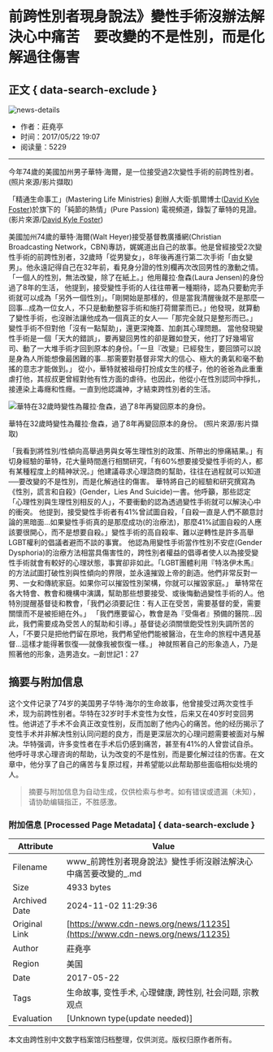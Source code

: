 # 前跨性別者現身說法》變性手術沒辦法解決心中痛苦　要改變的不是性別，而是化解過往傷害

## 正文 { data-search-exclude }


![news-details](/WebView/GetMedia.ashx?PK=000000000067b7faabba3ec37678004fa59e6ef2b42225b3&VideoSize=3)

- 作者：莊堯亭
- 时间：2017/05/22 19:07
- 阅读量：5229

---

今年74歲的美國加州男子華特‧海爾，是一位接受過2次變性手術的前跨性別者。 (照片來源/影片擷取)

「精通生命事工」(Mastering Life Ministries) 創辦人大衛‧凱爾博士([David Kyle Foster](https://www.youtube.com/channel/UCabN-gNmkScIUiaktlZu-LA))於旗下的「純節的熱情」(Pure Passion) 電視頻道，錄製了華特的見證。(影片來源/[David Kyle Foster](https://www.youtube.com/channel/UCabN-gNmkScIUiaktlZu-LA))

美國加州74歲的華特‧海爾(Walt Heyer)接受基督教廣播網(Christian Broadcasting Network，CBN)專訪，娓娓道出自己的故事。他是曾經接受2次變性手術的前跨性別者，32歲時「從男變女」，8年後再進行第二次手術「由女變男」。他永遠記得自己在32年前，看見身分證的性別欄再次改回男性的激動之情。 「一個人的性別，無法改變，除了在紙上。」他用蘿拉‧詹森(Laura Jensen)的身份過了8年的生活， 他提到，接受變性手術的人往往帶著一種期待，認為只要動完手術就可以成為「另外一個性別」。「剛開始是那樣的，但是當我清醒後就不是那麼一回事…成為一位女人，不只是動動整容手術和施打荷爾蒙而已。」他發現，就算動了變性手術，也沒辦法讓他成為一個真正的女人──「那完全就只是整形而已。」 變性手術不但對他「沒有一點幫助」，還更深掩蓋、加劇其心理問題。 當他發現變性手術是一個「天大的錯誤」，要再變回男性的卻是難如登天，他打了好幾場官司、動了一大堆手術才回到原本的身份。「一旦『改變』已經發生，要回頭可以說是身為人所能想像最困難的事…那需要對基督非常大的信心、極大的勇氣和毫不動搖的意志才能做到。」 從小，華特就被祖母打扮成女生的樣子，他的爸爸為此重重虐打他，其叔叔更曾經對他有性方面的虐待。也因此，他從小在性別認同中掙扎，接連染上毒癮和性癮。一直到他認識神，才結束跨性別者的生活。

![華特在32歲時變性為蘿拉‧詹森，過了8年再變回原本的身份。](../../_Resource/Upload/Media/20170522190514.jpg "華特在32歲時變性為蘿拉‧詹森，過了8年再變回原本的身份。")

華特在32歲時變性為蘿拉‧詹森，過了8年再變回原本的身份。 (照片來源/影片擷取)

「我看到將性別/性傾向高舉過男與女等生理性別的政策、所帶出的慘痛結果。」有切身經驗的華特，花大量時間進行相關研究，「有60%想要接受變性手術的人，都有某種程度上的精神狀況。」他建議尋求心理諮商的幫助，往往在過程就可以知道──要改變的不是性別，而是化解過往的傷害。 華特將自己的經驗和研究撰寫為《性別，謊言和自殺》(Gender，Lies And Suicide)一書。他呼籲，那些認定「心理性別與生理性別相反的人」，不要衝動的認為透過變性手術就可以解決心中的衝突。 他提到，接受變性手術者有41%曾試圖自殺，「自殺一直是人們不願意討論的黑暗面…如果變性手術真的是那麼成功(的治療法)，那麼41%試圖自殺的人應該要很開心，而不是想要自殺。」變性手術的高自殺率、難以逆轉性是許多高舉LGBT權利的倡議者避而不談的事實。 他認為用變性手術當作性別不安症(Gender Dysphoria)的治療方法相當具傷害性的，跨性別者權益的倡導者使人以為接受變性手術就會有較好的心理狀態，事實卻非如此。「LGBT團體利用『特洛伊木馬』的方法試圖打破性別與性傾向的界限，並永遠摧毀上帝的創造。他們非常反對一男、一女和傳統家庭。如果你可以摧毀性別架構，你就可以摧毀家庭。」 華特常在各大特會、教會和機構中演講，幫助那些想要接受、或後悔動過變性手術的人。他特別提醒基督徒和教會，「我們必須要記住：有人正在受苦，需要基督的愛，需要關懷而不是被拒絕在外。」 「我們應要留心，教會是為『受傷者』預備的醫院…因此，我們需要成為受苦人的幫助和引導。」基督徒必須關懷飽受性別失調所苦的人，「不要只是把他們留在原地，我們希望他們能被醫治，在生命的旅程中遇見基督…這樣才能得著恢復──就像我被恢復一樣。」 神就照著自己的形象造人，乃是照著他的形象，造男造女。─創世記1：27

## 摘要与附加信息

<!-- tcd_abstract -->
这个文件记录了74岁的美国男子华特·海尔的生命故事，他曾接受过两次变性手术，现为前跨性别者。华特在32岁时手术变性为女性，后来又在40岁时变回男性。他讲述了手术不会真正改变性别，反而加剧了他内心的痛苦。他的经历揭示了变性手术并非解决性别认同问题的良方，而是更深层次的心理问题需要被面对与解决。华特强调，许多变性者在手术后仍感到痛苦，甚至有41%的人曾尝试自杀。他呼吁寻求心理咨询的帮助，认为改变的不是性别，而是要化解过往的伤害。在文章中，他分享了自己的痛苦与复原过程，并希望能以此帮助那些面临相似处境的人。
<!-- tcd_abstract_end -->

> 摘要与附加信息为自动生成，仅供检索与参考。如有错误或遗漏（未知），请协助编辑指正，不胜感激。

### 附加信息 [Processed Page Metadata] { data-search-exclude }

| Attribute       | Value                                  |
|-----------------|----------------------------------------|
| Filename        | www_前跨性別者現身說法》變性手術沒辦法解決心中痛苦要改變的_.md                             |
| Size            | 4933 bytes                           |
| Archived Date   | 2024-11-02 11:29:36                             |
| Original Link   | [https://www.cdn-news.org/news/11235](https://www.cdn-news.org/news/11235)                       |
| Author          | 莊堯亭                               |
| Region          | 美国                               |
| Date            | 2017-05-22                                 |
| Tags            | 生命故事, 变性手术, 心理健康, 跨性别, 社会问题, 宗教观点                                 |
| Evaluation            | [Unknown type(update needed)]                                 |
<!-- tcd_table_end -->

本文由跨性别中文数字档案馆归档整理，仅供浏览。版权归原作者所有。
